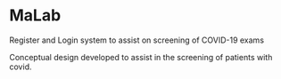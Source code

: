 # MaLab
Register and Login system to assist on screening of COVID-19 exams


Conceptual design developed to assist in the screening of patients with covid.
